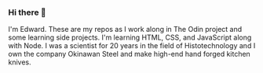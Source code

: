 ### Hi there 👋

I'm Edward. These are my repos as I work along in The Odin project and some learning side projects. I'm learning HTML, CSS, and JavaScript along with Node. I was a scientist for 20 years in the field of Histotechnology and I own the company Okinawan Steel and make high-end hand forged kitchen knives. 

<!--
**edwardedmonds/edwardedmonds** is a ✨ _special_ ✨ repository because its `README.md` (this file) appears on your GitHub profile.

Here are some ideas to get you started:

- 🔭 I’m currently working on ...
- 🌱 I’m currently learning ...
- 👯 I’m looking to collaborate on ...
- 🤔 I’m looking for help with ...
- 💬 Ask me about ...
- 📫 How to reach me: ...
- 😄 Pronouns: ...
- ⚡ Fun fact: ...
-->
